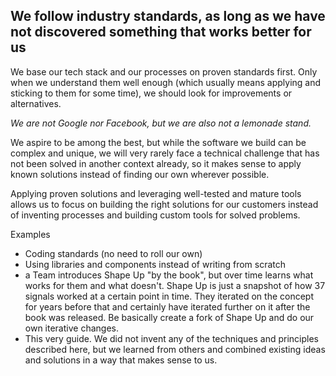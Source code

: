 ## We follow industry standards, as long as we have not discovered something that works better for us

We base our tech stack and our processes on proven standards first. Only when we understand them well enough (which usually means applying and sticking to them for some time), we should look for improvements or alternatives. 

_We are not Google nor Facebook, but we are also not a lemonade stand._ 

We aspire to be among the best, but while the software we build can be complex and unique, we will very rarely face a technical challenge that has not been solved in another context already, so it makes sense to apply known solutions instead of finding our own wherever possible. 

Applying proven solutions and leveraging well-tested and mature tools allows us to focus on building the right solutions for our customers instead of inventing processes and building custom tools for solved problems. 

Examples
- Coding standards (no need to roll our own)
- Using libraries and components instead of writing from scratch
- a Team introduces Shape Up "by the book", but over time learns what works for them and what doesn't. Shape Up is just a snapshot of how 37 signals worked at a certain point in time. They iterated on the concept for years before that and certainly have iterated further on it after the book was released. Be basically create a fork of Shape Up and do our own iterative changes.
- This very guide. We did not invent any of the techniques and principles described here, but we learned from others and combined existing ideas and solutions in a way that makes sense to us.